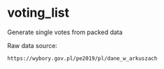 # voting_list
Generate single votes from packed data

Raw data source:
```
https://wybory.gov.pl/pe2019/pl/dane_w_arkuszach
```
